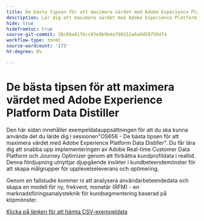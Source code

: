 ```yaml
---
title: De bästa tipsen för att maximera värdet med Adobe Experience Platform Data Distiller
description: Lär dig att maximera värdet med Adobe Experience Platform Data Distiller genom att berika kundprofildata i realtid och utnyttja beteendeinsikter för att skapa riktade målgrupper. Den här resursen innehåller ett exempel på en datamängd och en fallstudie som visar hur man använder modellen för senaste, frekventa, monetära (RFM) för kundsegmentering.
hide: true
hidefromtoc: true
source-git-commit: 38c89a81f6cc63e8b9b4e790252a6a9d59750d74
workflow-type: tm+mt
source-wordcount: '173'
ht-degree: 0%

---
```


# De bästa tipsen för att maximera värdet med Adobe Experience Platform Data Distiller

Den här sidan innehåller exempeldatauppsättningen för att du ska kunna använda det du lärde dig i sessionen&quot;OS656 - De bästa tipsen för att maximera värdet med Adobe Experience Platform Data Distiller&quot;. Du får lära dig att snabba upp implementeringen av Adobe Real-time Customer Data Platform och Journey Optimizer genom att förbättra kundprofildata i realtid. Denna fördjupning utnyttjar djupgående insikter i kundbeteendemönster för att skapa målgrupper för upplevelseleverans och optimering.

Genom en fallstudie kommer ni att analysera användarbeteendedata och skapa en modell för ny, frekvent, monetär (RFM) - en marknadsföringsanalysteknik för kundsegmentering baserad på köpmönster.

[Klicka på länken för att hämta CSV-exempeldata](../resources/movie-data.csv)

<!-- This page was published as a proof of concept. Requested by the Query Service PM -->

